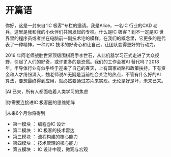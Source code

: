 # 开篇语

你好，这是一封来自“IC 极客”专栏的邀请。我是Alice，一名IC 行业的CAD 老兵，这里是我和我的小伙伴们共同发起的专栏。什么是IC 极客？到不一定是IC 世界里的程序员或者坐在电脑前一副技术宅的模样，在我们的概念里，它更多的是代表了一种精神，一种对IC 技术的好奇心和让自己，让团队变得更好的行动力。

2016 年阿老师战胜世界顶级围棋高手李世石，从此机器学习正式走进了大众视野，引起了人们的好奇，或许更多的是恐慌。我们的工作会被AI 替代吗？2018 年，半导体行业有似乎终于迎来了自己的春天，上有国家战略和政策扶持，下有资金和人才纷纷涌入，魏老师说AI无疑是当前社会关注的热点，不管有什么好的AI 算法，要想最终得到应用，就必然要通过芯片来实现。无论是好是坏，未来已来。

|AI 已来，所有人都面临着人类学习的焦虑

|你需要连接进IC 极客圈的思维矩阵

|未来6个月你将得到

* 第一模块 ： 编程@IC 设计
* 第二模块 ： IC 极客的技术雷达
* 第三模块 ： 流程构建的核心能力
* 第四模块 ： 技术管理的核心能力
* 第五模块 ： IC 设计中观，微观与宏观
